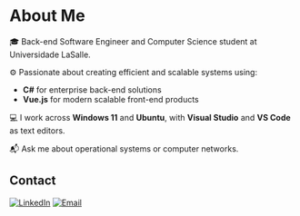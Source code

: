 # About Me
🎓 Back-end Software Engineer and Computer Science student at Universidade LaSalle.

⚙️ Passionate about creating efficient and scalable systems using:  
- **C#** for enterprise back-end solutions
- **Vue.js** for modern scalable front-end products

💻 I work across **Windows 11** and **Ubuntu**, with **Visual Studio** and **VS Code** as text editors.

📬 Ask me about operational systems or computer networks.

## Contact
[![LinkedIn](https://img.shields.io/badge/-LinkedIn-blue?style=flat&logo=linkedin)](https://www.linkedin.com/in/diogobonofre) [![Email](https://img.shields.io/badge/-Email-c14438?style=flat&logo=gmail&logoColor=white)](mailto:diogobonofre@gmail.com)
